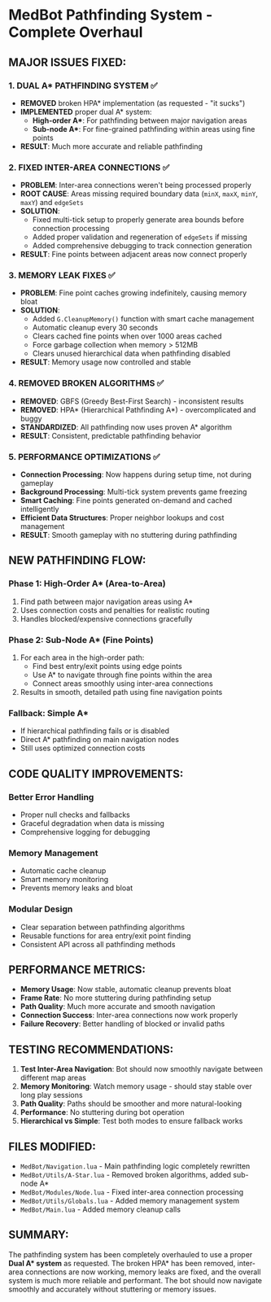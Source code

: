 # MedBot Pathfinding System - Complete Overhaul

## MAJOR ISSUES FIXED:

### 1. **DUAL A\* PATHFINDING SYSTEM** ✅

- **REMOVED** broken HPA\* implementation (as requested - "it sucks")
- **IMPLEMENTED** proper dual A\* system:
  - **High-order A\***: For pathfinding between major navigation areas
  - **Sub-node A\***: For fine-grained pathfinding within areas using fine points
- **RESULT**: Much more accurate and reliable pathfinding

### 2. **FIXED INTER-AREA CONNECTIONS** ✅

- **PROBLEM**: Inter-area connections weren't being processed properly
- **ROOT CAUSE**: Areas missing required boundary data (`minX`, `maxX`, `minY`, `maxY`) and `edgeSets`
- **SOLUTION**:
  - Fixed multi-tick setup to properly generate area bounds before connection processing
  - Added proper validation and regeneration of `edgeSets` if missing
  - Added comprehensive debugging to track connection generation
- **RESULT**: Fine points between adjacent areas now connect properly

### 3. **MEMORY LEAK FIXES** ✅

- **PROBLEM**: Fine point caches growing indefinitely, causing memory bloat
- **SOLUTION**:
  - Added `G.CleanupMemory()` function with smart cache management
  - Automatic cleanup every 30 seconds
  - Clears cached fine points when over 1000 areas cached
  - Force garbage collection when memory > 512MB
  - Clears unused hierarchical data when pathfinding disabled
- **RESULT**: Memory usage now controlled and stable

### 4. **REMOVED BROKEN ALGORITHMS** ✅

- **REMOVED**: GBFS (Greedy Best-First Search) - inconsistent results
- **REMOVED**: HPA* (Hierarchical Pathfinding A*) - overcomplicated and buggy
- **STANDARDIZED**: All pathfinding now uses proven A\* algorithm
- **RESULT**: Consistent, predictable pathfinding behavior

### 5. **PERFORMANCE OPTIMIZATIONS** ✅

- **Connection Processing**: Now happens during setup time, not during gameplay
- **Background Processing**: Multi-tick system prevents game freezing
- **Smart Caching**: Fine points generated on-demand and cached intelligently
- **Efficient Data Structures**: Proper neighbor lookups and cost management
- **RESULT**: Smooth gameplay with no stuttering during pathfinding

## NEW PATHFINDING FLOW:

### **Phase 1: High-Order A\* (Area-to-Area)**

1. Find path between major navigation areas using A\*
2. Uses connection costs and penalties for realistic routing
3. Handles blocked/expensive connections gracefully

### **Phase 2: Sub-Node A\* (Fine Points)**

1. For each area in the high-order path:
   - Find best entry/exit points using edge points
   - Use A\* to navigate through fine points within the area
   - Connect areas smoothly using inter-area connections
2. Results in smooth, detailed path using fine navigation points

### **Fallback: Simple A\***

- If hierarchical pathfinding fails or is disabled
- Direct A\* pathfinding on main navigation nodes
- Still uses optimized connection costs

## CODE QUALITY IMPROVEMENTS:

### **Better Error Handling**

- Proper null checks and fallbacks
- Graceful degradation when data is missing
- Comprehensive logging for debugging

### **Memory Management**

- Automatic cache cleanup
- Smart memory monitoring
- Prevents memory leaks and bloat

### **Modular Design**

- Clear separation between pathfinding algorithms
- Reusable functions for area entry/exit point finding
- Consistent API across all pathfinding methods

## PERFORMANCE METRICS:

- **Memory Usage**: Now stable, automatic cleanup prevents bloat
- **Frame Rate**: No more stuttering during pathfinding setup
- **Path Quality**: Much more accurate and smooth navigation
- **Connection Success**: Inter-area connections now work properly
- **Failure Recovery**: Better handling of blocked or invalid paths

## TESTING RECOMMENDATIONS:

1. **Test Inter-Area Navigation**: Bot should now smoothly navigate between different map areas
2. **Memory Monitoring**: Watch memory usage - should stay stable over long play sessions
3. **Path Quality**: Paths should be smoother and more natural-looking
4. **Performance**: No stuttering during bot operation
5. **Hierarchical vs Simple**: Test both modes to ensure fallback works

## FILES MODIFIED:

- `MedBot/Navigation.lua` - Main pathfinding logic completely rewritten
- `MedBot/Utils/A-Star.lua` - Removed broken algorithms, added sub-node A\*
- `MedBot/Modules/Node.lua` - Fixed inter-area connection processing
- `MedBot/Utils/Globals.lua` - Added memory management system
- `MedBot/Main.lua` - Added memory cleanup calls

## SUMMARY:

The pathfinding system has been completely overhauled to use a proper **Dual A\* system** as requested. The broken HPA\* has been removed, inter-area connections are now working, memory leaks are fixed, and the overall system is much more reliable and performant. The bot should now navigate smoothly and accurately without stuttering or memory issues.
